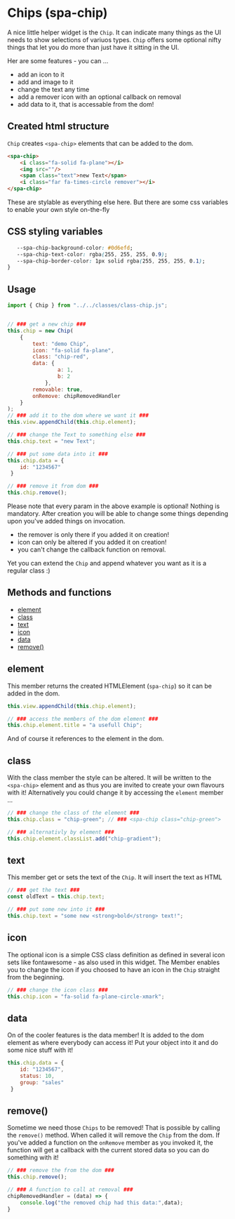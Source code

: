 # Chips (spa-chip)
A nice little helper widget is the `Chip`. It can indicate many things as the UI needs to show selections of variuos types. 
`Chip` offers some optional nifty things that let you do more than just have it sitting in the UI. 

Her are some features - you can ...
- add an icon to it 
- add and image to it
- change the text any time
- add a remover icon with an optional callback on removal
- add data to it, that is accessable from the dom!

## Created html structure
`Chip` creates `<spa-chip>` elements that can be added to the dom. 
```html
<spa-chip>
    <i class="fa-solid fa-plane"></i>
    <img src=""/>
    <span class="text">new Text</span>
    <i class="far fa-times-circle remover"></i>
</spa-chip>
```
These are stylable as everything else here. But there are some css variables to enable your own style on-the-fly
## CSS styling variables
```css
   --spa-chip-background-color: #0d6efd;
   --spa-chip-text-color: rgba(255, 255, 255, 0.9);
   --spa-chip-border-color: 1px solid rgba(255, 255, 255, 0.1);
}
```

## Usage
```javascript
import { Chip } from "../../classes/class-chip.js";


// ### get a new chip ###
this.chip = new Chip(
    {
        text: "demo Chip",
        icon: "fa-solid fa-plane",
        class: "chip-red",
        data: {
                a: 1,
                b: 2
            },
        removable: true,
        onRemove: chipRemovedHandler  
    }
);
// ### add it to the dom where we want it ###
this.view.appendChild(this.chip.element);

// ### change the Text to something else ###
this.chip.text = "new Text";

// ### put some data into it ###
this.chip.data = {
    id: "1234567"
 }

// ### remove it from dom ###
this.chip.remove();
```
Please note that every param in the above example is optional! Nothing is mandatory. After creation you will be able to change some things depending upon you've added things on invocation.

- the remover is only there if you added it on creation!
- icon can only be altered if you added it on creation!
- you can't change the callback function on removal. 

Yet you can extend the `Chip` and append whatever you want as it is a regular class :)

## Methods and functions
* [element](#element)
* [class](#class)
* [text](#text)
* [icon](#icon)
* [data](#data)
* [remove()](#remove)

## element
This member returns the created HTMLElement (`spa-chip`) so it can be added in the dom.
```javascript
this.view.appendChild(this.chip.element);

// ### access the members of the dom element ###
this.chip.element.title = "a usefull Chip";
```
And of course it references to the element in the dom.

## class
With the class member the style can be altered. It will be written to the `<spa-chip>` element and as thus you are invited to create your own flavours with it!
Alternatively you could change it by accessing the `element` member ...
```javascript
// ### change the class of the element ###
this.chip.class = "chip-green"; // ### <spa-chip class="chip-green">

// ### alternativly by element ###
this.chip.element.classList.add("chip-gradient");
```
## text
This member get or sets the text of the `Chip`. It will insert the text as HTML
```javascript
// ### get the text ###
const oldText = this.chip.text;

// ### put some new into it ###
this.chip.text = "some new <strong>bold</strong> text!";
```

## icon
The optional icon is a simple CSS class definition as defined in several icon sets like fontawesome - as also used in this widget. The Member enables you to change the icon if you choosed to have an icon in the `Chip` straight from the beginning.
```javascript
// ### change the icon class ###
this.chip.icon = "fa-solid fa-plane-circle-xmark";
```
## data
On of the cooler features is the data member! It is added to the dom element as where everybody can access it! Put your object into it and do some nice stuff with it! 
```javascript
this.chip.data = {
    id: "1234567",
    status: 10,
    group: "sales"
 }
```
## remove()
Sometime we need those `Chips` to be removed! That is possible by calling the `remove()` method. 
When called it will remove the `Chip` from the dom. If you've added a function on the `onRemove` member as you invoked it, the function will get a callback with the current stored data so you can do something with it!
```javascript
// ### remove the from the dom ###
this.chip.remove();

// ### A function to call at removal ###
chipRemovedHandler = (data) => {
    console.log("the removed chip had this data:",data);
}
```